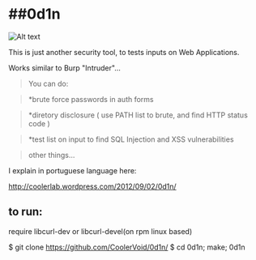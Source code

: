 ##0d1n
=====
![Alt text](http://4.bp.blogspot.com/-5wsk7TYyfPs/UMYXZ8JTT2I/AAAAAAAAAo0/HyQa5hK_rkA/s1600/Barbarians-VIKING.gif)

This is just another security tool, to tests inputs on Web Applications.

Works similar to Burp "Intruder"...


> You can do: 

> *brute force passwords in auth forms

> *diretory disclosure ( use PATH list to brute, and find HTTP status code )

> *test list on input to find SQL Injection and XSS vulnerabilities 

> other things...

I explain in portuguese language here:

http://coolerlab.wordpress.com/2012/09/02/0d1n/                                


## to run:

require libcurl-dev or libcurl-devel(on rpm linux based)

$ git clone https://github.com/CoolerVoid/0d1n/
$ cd 0d1n; make; 0d1n
